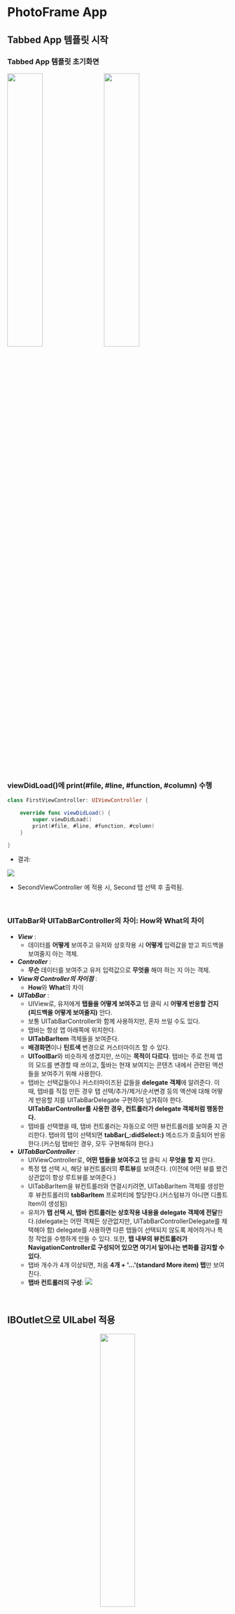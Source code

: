# PhotoFrame App

## Tabbed App 템플릿 시작

### Tabbed App 템플릿 초기화면
<img src="img/1_tabbedapp_firstview.png" width="40%"></img>&nbsp;&nbsp;&nbsp;&nbsp;&nbsp;<img src="img/1_tabbedapp_secondview.png" width="40%"></img>

<br/>

### viewDidLoad()에 print(#file, #line, #function, #column) 수행

```swift
class FirstViewController: UIViewController {

    override func viewDidLoad() {
        super.viewDidLoad()
        print(#file, #line, #function, #column)
    }

}
```

- 결과: 
 
![](img/1_command.png)

- SecondViewController 에 적용 시, Second 탭 선택 후 출력됨.

<br/>

### UITabBar와 UITabBarController의 차이: How와 What의 차이
- ***View*** : 
	- 데이터를 **어떻게** 보여주고 유저와 상호작용 시 **어떻게** 입력값을 받고 피드백을 보여줄지 아는 객체. 
- ***Controller*** : 
	- **무슨** 데이터를 보여주고 유저 입력값으로 **무엇을** 해야 하는 지 아는 객체.
- ***View와 Controller의 차이점*** : 
	- **How**와 **What**의 차이
- ***UITabBar*** : 
	- UIView로, 유저에게 **탭들을 어떻게 보여주고** 탭 클릭 시 **어떻게 반응할 건지 (피드백을 어떻게 보여줄지)** 안다.
	- 보통 UITabBarController와 함께 사용하지만, 혼자 쓰일 수도 있다.
	- 탭바는 항상 앱 아래쪽에 위치한다.
	- **UITabBarItem** 객체들을 보여준다.
	- **배경화면**이나 **틴트색** 변경으로 커스터마이즈 할 수 있다.
	- **UIToolBar**와 비슷하게 생겼지만, 쓰이는 **목적이 다르다**. 탭바는 주로 전체 앱의 모드를 변경할 때 쓰이고, 툴바는 현재 보여지는 콘텐츠 내에서 관련된 액션들을 보여주기 위해 사용한다.
	- 탭바는 선택값들이나 커스터마이즈된 값들을 **delegate 객체**에 알려준다. 이 때, 탭바를 직접 만든 경우 탭 선택/추가/제거/순서변경 등의 액션에 대해  어떻게 반응할 지를 UITabBarDelegate 구현하여 넘겨줘야 한다. **UITabBarController를 사용한 경우, 컨트롤러가 delegate 객체처럼 행동한다.**
	- 탭바를 선택했을 때, 탭바 컨트롤러는 자동으로 어떤 뷰컨트롤러를 보여줄 지 관리한다. 탭바의 탭이 선택되면 **tabBar(_:didSelect:)** 메소드가 호출되어 반응한다.(커스텀 탭바인 경우, 모두 구현해줘야 한다.)
- ***UITabBarController*** : 
	- UIViewController로, **어떤 탭들을 보여주고** 탭 클릭 시 **무엇을 할 지** 안다.
	- 특정 탭 선택 시, 해당 뷰컨트롤러의 **루트뷰**를 보여준다. (이전에 어떤 뷰를 봤건 상관없이 항상 루트뷰를 보여준다.)
	- UITabBarItem을 뷰컨트롤러와 연결시키려면, UITabBarItem 객체를 생성한 후 뷰컨트롤러의 **tabBarItem** 프로퍼티에 할당한다.(커스텀뷰가 아니면 디폴트 Item이 생성됨)
	- 유저가 **탭 선택 시, 탭바 컨트롤러는 상호작용 내용을 delegate 객체에 전달**한다.(delegate는 어떤 객체든 상관없지만, UITabBarControllerDelegate를 채택해야 함) delegate를 사용하면 다른 탭들이 선택되지 않도록 제어하거나 특정 작업을 수행하게 만들 수 있다. 또한, **탭 내부의 뷰컨트롤러가 NavigationController로 구성되어 있으면 여기서 일어나는 변화를 감지할 수 있다.**
	- 탭바 개수가 4개 이상되면, 처음 **4개 + '...'(standard More item) 탭**만 보여진다.
	- **탭바 컨트롤러의 구성**:
![](img/1_tabbar_controller.png)

<br/>

## IBOutlet으로 UILabel 적용

<center><img src="img/2_IBoutlet.png" width="40%"></img></center>

<br/>

### UILabel
#### Core Attributes
- Text: 
	- 텍스트 내용(이하 콘텐츠)은 **NSString** 또는 **NSAttributedText** 객체를 **text, attributedText 속성**에 할당할 수 있다.
	- attributedText는 NSAttributedString을 사용해서 개별 글자나 글자 그룹을 커스터마이즈 할 수 있다. 
	- **[How to make an attributed string in Swift](https://stackoverflow.com/questions/24666515/how-do-i-make-an-attributed-string-using-swift)**

<center><img src="img/2_attributedtext.png" width="50%"></img></center>

- Color
- Font
- Alignment
- Lines: 
	- **numberOfLines**: 라벨에 들어갈 최대 라인 수를 제한할 수 있다. 0으로 설정 시, 라벨 범위 내에서 최대한 들어갈 수 있는 만큼 들어가게 된다. 
- Behavior: isEnabled, isHighlighted

#### Text Spacing Attributes
- Baseline: 
	- **baselineAdjustment**: 서체 크기가 조절될 때 텍스트가 어느 위치에 들어갈지 보정해주는 속성
- Line Breaks: 
	- **lineBreakMode**: 문단에서 다음 행으로 넘어갈 시 텍스트가 잘리는 경우 어떻게 자를지, 마지막 줄에서 안 보이는 부분을 어떻게 처리할지를 결정
	- **라벨의 디폴트 크기**는 **콘텐츠가 한 줄에 다 보이는 크기**이다. 만약 오토레이아웃으로 위치 및 **가로크기만 설정해 놓으면 라벨은 자동으로 모든 콘텐츠를 보이게끔 세로 사이즈를 조정**한다.
	- 하지만 가로, 세로 모든 사이즈를 설정하게 되면 콘텐츠가 잘리는 상황에 대해 대처할 필요가 있다. 이를 해결하기 위해 Auto Shrink 속성을 활용한다.
- Auto Shrink: 라벨 내 글자 사이즈 줄이기
	- **adjustsFontSizeToFitWidth**: 라벨의 너비에 맞춰 텍스트가 모두 보일 수 있도록 해준다. true로 설정한다. 하지만 글자크기가 너무 줄어들 수 있는데, 이 때 사용하는 것이 minimumScaleFactor 속성이다. 
	- **minimumScaleFactor**: 글자 크기를 줄이는 최소 비율을 설정한다. 0 ~ 1 사이 값을 준다. 
	- **allowsDefaultTighteningForTruncation**: true로 설정 시, 글자를 자르기 전에 글자 사이의 간격을 줄이도록 한다.
	- **[UILabel 다루기 참고](http://padgom.tistory.com/category/개발/iOS)**

<center><img src="img/2_autoshrink.png" width="80%"></img></center>

#### Advanced Attributes
- Highlighted: highlightedTextColor
- Shadow: shadowColor
- Shadow Offset: shadowOffset

<br/>

## IBAction으로 버튼 동작 적용

<img src="img/3_firsttab_view1.png" width="40%"></img>
<img src="img/3_firsttab_view2.png" width="40%"></img>

<br/>

### IBOutlet과 IBAction의 연결 구조
- 뷰와 컨트롤러는 IBOutlet 또는 IBAction으로 연결된다.
- **사용자는 뷰 객체와 상호작용**하며, 뷰에 변화가 생기면 **해당 뷰와 연결되어있는 IBAction에 메시지**를 보낸다. 이 때, 해당 뷰의 포인터를 파라미터로 전달한다.
- 컨트롤러는 특정 로직을 수행하여 뷰에 변경사항이 생기면 **어떤 것을 변경하라는 지시**를 내린다. 이 때, **해당 뷰의 포인터인 IBOutlet을 사용**한다.

![](img/3_mechanism.png)

### IBAction 이벤트 종류
- ***Touch Up Inside***: 
	- A **touch-up** event in the control where **the finger is inside the bounds** of the control.
- ***Touch Up Outside***: 
	- A **touch-up** event in the control where **the finger is outside the bounds** of the control.
- ***Touch Cancel***: 
	- A **system event** canceling the current touches for the control.
- ***Touch Down***: 
	- A **touch-down** event in the control.
- ***Touch Down Repeat***: 
	- A repeated touch-down event in the control; for this event **the value of the UITouch tapCount method is greater than one**.
- ***Touch Drag Enter***: 
	- An event where a **finger is dragged into the bounds** of the control.
- ***Touch Drag Inside***: 
	- An event where a **finger is dragged inside the bounds** of the control.
- ***Touch Drag Outside***: 
	- An event where a **finger is dragged just outside the bounds** of the control.
- ***Touch Drag Exit***: 
	- An event where a **finger is dragged from within a control to outside its bounds**.
- ***Value Changed***: 
	- A touch dragging or otherwise manipulating a control, **causing it to emit a series of different values**.
- ***PrimaryActionTriggered***: 
	- A semantic action triggered by buttons.
- ***Editing Did Begin***: 
	- **A touch initiating an editing session** in a UITextField object **by entering its bounds**.
- ***Editing Changed***: 
	- **A touch making an editing change** in a 
UITextField object.
- ***Editing Did End***: 
	- **A touch ending an editing session** in a UITextField object **by leaving its bounds**.
- ***(Editing) Did End On Exit***: 
	- **A touch ending an editing session** in a 
UITextField object.

**[참고: UIControlEvents](https://developer.apple.com/documentation/uikit/uicontrolevents)**

![](img/3_IBAction_events.png)

<br/>

## Scene과 Segue로 화면 전환
<img src="img/4_segue1.png" width="30%"></img>
<img src="img/4_segue2.png" width="30%"></img>
<img src="img/4_segue3.png" width="30%"></img>

### 에러 발생
- 에러코드:

```swift
*** Terminating app due to uncaught exception 'NSUnknownKeyException', reason: '[<UIViewController 0x7fae44423860> setValue:forUndefinedKey:]: this class is not key value coding-compliant for the key subtitleLB.'
```
- 해결방법: 특정 뷰와 컨트롤러를 연결한 후, 연결 삭제/재연결/수정 등을 했을 때 기존 연결이 IB에 남아있으므로 지워줘야 함.

<br/>

## 뷰 컨트롤러 프로그래밍
### VC1 ➤ VC2
<img src="img/5_viewtransition1.png" width="40%"></img>
<img src="img/5_viewtransition2.png" width="40%"></img>
![](img/5_viewtransition1_log.png)
### VC2 ➤ VC3
<img src="img/5_viewtransition2.png" width="40%"></img>
<img src="img/5_viewtransition3.png" width="40%"></img>
![](img/5_viewtransition2_log.png)
### VC3 ➤ VC2
<img src="img/5_viewtransition3.png" width="40%"></img>
<img src="img/5_viewtransition2.png" width="40%"></img>
![](img/5_viewtransition3_log.png)
### VC2 ➤ VC1
<img src="img/5_viewtransition2.png" width="40%"></img>
<img src="img/5_viewtransition1.png" width="40%"></img>
![](img/5_viewtransition4_log.png)

### 뷰 컨트롤러 생명주기
- Not Running(Disappeared) --> Inactive(Appearing) --> Active(Appeared) --> Suspended(Disappearing) --> Not Running(Disappeared)
- 뷰 컨트롤러의 생명주기는 **씬의 전환과 복귀에 밀접하게 관련**이 있다. 뷰컨트롤러 객체의 생성과 소멸이 발생하기 때문.
- 앱의 화면 상태에 따라 메모리를 효율적으로 관리(튜닝)해야 한다.
- 뷰 컨트롤러 상태 변화에 따른 API 호출:
	![](img/5_viewcontroller_lifecycle.png)
	- **Appearing**: 뷰컨트롤러 **등장 - 등장완료 직전**까지의 상태. 이 때 퇴장중인 다른 뷰컨트롤러의 상태는 Disappearing이 된다.
	- **Appeared**: 뷰컨트롤러가 스크린 전체에 **완전히 등장**한 상태.
	- **Disappearing**: 뷰컨트롤러가 스크린에서 **가려지(퇴장하)기 시작 - 완전히 가려지(퇴장하)기 직전**까지의 상태. 이 때 등장중인 다른 뷰컨트롤러의 상태는 Appearing이 된다.
	- **Disappeared**: 뷰컨트롤러가 스크린에서 **완전히 가려졌거나 퇴장**한 상태.
- **Appearing이나 Disappearing 상태**가 있는 것은 **애니메이션을 적용할 경우** 수 초에 걸쳐 천천히 진행되기 때문에 **진행 중에 있는 상태를 나타내는 상태값이 필요**하기 때문이다.
	- 예를 들어, 스크린으로부터 화면이 퇴장하는 도중에 사용자의 액션에 의해 재등장하는 경우가 있다. (스와이핑하여 화면을 넘기려다가 만 경우 등)
- 생명주기를 이용하면 다음과 같은 문제를 쉽게 해결할 수 있다.
	- 특정 화면 진입 시 로그인이나 권한 여부 체크
	- 화면이 표시될 때마다 최신 데이터로 업데이트
	- 메모리 부족을 체크하여 가용 메모리를 확보하는 코드 작성
	- 화면이 완전히 표시되었는지 체크하여 알림창 공지
	- 저장 버튼을 누르지 않아도 현재 화면 상태 유지

#### [참고] 앱 런칭 후 수행 과정
- Launch.storyboard 스크린 표시 -> AppDelegate 클래스의 application() 메소드 호출 -> Main.storyboard 스크린 표시

#### [참고] 뷰 컨트롤러의 didReceiveMemoryWarning() 역할
- 메모리가 부족할 때 시스템에서 자동으로 호출하는 메소드.
- 메모리 부족 경고가 발생할 경우 메모리 확보를 위해 필요 없는 객체의 메모리를 해제하여 재사용 가능하도록 만들어주는 처리를 해줘야 한다.

<br/>

## Container ViewController
- 컨테이너 뷰 컨트롤러는 한 개의 **view**와 여러 개의 **child view controller** 를 다룬다.
- 뷰를 재사용할 수 있고, child view 들은 child view controller 들이 관리하므로, 뷰컨트롤러에 의지할 수 있다는 것이 장점이다.
- UIKit에 미리 만들어져 있는 컨테이너 뷰컨트롤러의 종류로는 UINavigationController, UISplitViewController(아이패드 한정), UITabBarController 가 있다.
![](img/6_navigation.png)
![](img/6_splitview.png)
<img src="img/6_tabbar.png" width="50%"></img>

### Navigation View Controller 사용해 보기
<img src="img/6_navigation1.png" width="50%"></img>
<img src="img/6_navigation2.png" width="50%"></img>
<img src="img/6_navigation3.png" width="50%"></img>

#### 첫번째 뷰컨트롤러의 내비게이션 바 없애기

```swift
    override func viewWillAppear(_ animated: Bool) {
        self.navigationController?.setNavigationBarHidden(true, animated: animated)
    }

    override func viewWillDisappear(_ animated: Bool) {
        self.navigationController?.setNavigationBarHidden(false, animated: animated)
    }
```

#### IB 사용 시 vs. 코드로 작성 시
- IB 사용 시: 세그로 연결하면 자동으로 코드 작성 없이 화면 전환 가능하며, Back 버튼이 자동으로 생성됨
- 코드 작성 시: push, pop을 이용하여 내비게이션 스택에 쌓아야 함. Back 버튼은 push된 뷰컨트롤러엔 자동으로 생김

### Custom Container ViewController 구현하기
스토리보드에 container view 객체를 추가하고, child container와 연결한다. 이 뷰를 이용하여 child view controllers의 root view 들을 크기 조정, 위치 지정할 수 있다. ([IB를 쓰지 않으면 별도의 코드를 작성해야 한다](https://developer.apple.com/library/content/featuredarticles/ViewControllerPGforiPhoneOS/ImplementingaContainerViewController.html#//apple_ref/doc/uid/TP40007457-CH11-SW13))

<br/>

## 화면전환의 종류
### 1. 뷰를 이용한 화면 전환 (지양)
- 하나의 뷰 컨트롤러 안에서 두 개의 루트뷰를 두고 바꿔치기/덮어쓰기 하는 방법.
	- iOS는 하나의 뷰 컨트롤러 아래에 하나의 루트뷰(view)를 관리하는 MVC 패턴을 기본으로 하기 때문에 좋은 방식은 아님.
- 다른 뷰 컨트롤러의 루트뷰를 가져와 표시하는 방법도 있음.
	- 다른 뷰 컨트롤러로 옮겨가면 뷰를 제어할 책임을 지는 컨트롤러가 모호해짐.
- 결론: **뷰를 이용한 화면 전환은 지양한다.** 단, 이 방법이 필요한 경우, **커스텀 세그**를 사용한다.

### 2. 뷰 컨트롤러 직접 호출에 의한 화면 전환
- 현재 뷰 컨트롤러에서 **이동할 대상 뷰 컨트롤러를 직접 호출하여 표시**하는 방식으로, **프레젠테이션 방식**이라고 함.
- **화면을 표시하는 모든 뷰 컨트롤러는 UIViewController를 상속**받는데, 이 클래스에 정의된 present() 메소드를 사용하면 됨.
- **present(_:animated:completion:)**
	- completion을 쓰는 이유는 바로 다음 라인에 작성된 코드가 화면전환 과정이 끝나기를 기다리지 않고 바로 실행될 수 있기 때문. 따라서 화면전환이 끝난 후 작업할 것들은 completion에 작성한다.
	- 이렇게 하나의 처리가 끝나기를 기다리지 않고 다음 작업을 바로 이어서 수행하는 방식을 **비동기 방식**이라고 부름.

	```
	@IBAction func nextButtonClicked(_ sender: UIButton) {
		guard let nextVC = self.storyboard?.instantiateViewController(withIdentifier: "BlueViewController") else { return }
		nextVC.modalTransitionStyle = UIModalTransitionStyle.coverVertical
		self.present(nextVC, animated: true)
	}
	```

- 프레젠테이션 방식으로 화면 전환 시, **iOS 시스템은 두 뷰 컨트롤러 사이에 참조할 수 있는 포인터를 생성하여 서로 참조할 수 있게 한다.**
	- 현재 뷰 컨트롤러는 **presentedViewController 속성**에 대상 뷰 컨트롤러의 포인터를, 대상 뷰 컨트롤러는 **presentingViewController 속성**에 현재 뷰 컨트롤러의 포인터를 저장한다.
	- 이렇게 서로 참조하는 이유는, 이전화면으로 복귀하는 등의 상황에 필요하기 때문이다. 
	- 복귀 메소드는 **dismiss(animated:completion:)**을 사용한다. 여기서의 completion은 화면 복귀가 완전히 처리되고 실행할 구문을 넣는다. 
	- 화면 복귀 시 자신을 띄우고 있는 **이전 뷰 컨트롤러가 새 화면을 걷어낸다.** 즉 새 뷰 컨트롤러가 이전 뷰 컨트롤러에게 복귀를 요청해야 하는데, 이 때 요청대상인 presentingViewController 속성이 필요하다. 즉 dismiss() 함수는 이전 뷰 컨트롤러가 수행해야 하므로, **self.presentingViewController.dismiss()** 라고 사용해야 한다. (self.dismiss()도 동작은 하지만, 세 번째 인자인 complete 동작에 문제가 생길 수 있다. self가 사라지고 나서 어떤 동작을 수행한다는 게 이상하기 때문)

	```
	@IBAction BlueViewController: UIViewController {
		self.presentingViewController?.dismiss(animated: true)
	}
	```
	
- **Unwind**: iOS 앱에서 이전 화면으로 돌아가는 것을 지칭하는 말. **화면 전환 방식이 달라지만 그에 따른 Unwind 메소드도 달라진다.** 예를 들어, 프레젠테이션 방식으로 이동하면 프레젠테이션 체인에 저장된 뷰 컨트롤러를 제거하는 방식으로 Unwind가 이뤄진다.

### 3. 내비게이션 컨트롤러를 이용한 화면 전환
- ***UINavigationController***: **계층적인 성격을 띄는 콘텐츠 구조를 관리**하기 위한 뷰컨트롤러.
	- **뷰 컨트롤러의 전환을 직접 컨트롤**
	- **내비게이션 인터페이스**: 내비게이션 정보 표시.
	- 화면 전환이 발생하는 **뷰 컨트롤러들의 포인터를 스택으로 관리** → 원하는 화면에 접근 쉬움.
	- 자신만의 화면을 가지지 않는 대신, 자신이 제어하는 모든 뷰 컨트롤러에 **내비게이션 바를 생성**.
- **루트 뷰 컨트롤러**: 콘텐츠 계층 구조의 시작점 역할을 하는 하는 뷰 컨트롤러. **Navigation controller에 직접 연결된 컨트롤러**로, 화면 UI 상단에 내비게이션 바가 표시된다. **루트 뷰 컨트롤러에서 화면 전환이 발생해도 상단의 내비게이션 바는 그대로 유지된다.**
- 최상위 뷰 컨트롤러는 화면에 표시되므로, **스택의 최상위 뷰 컨트롤러를 더하거나 빼는 것은 화면을 전환하는 것**과 같다.
	- **pushViewController(_:animated:)** - 새 화면 표시.
	- **popViewController(_:animated:)** - 이전 화면 되돌아감.
	- 뷰 컨트롤러 자신이 호출하는 **self.present()**와 달리, 위 메소드들은 내비게이션 컨트롤러가 호출해야 하기 때문에 **self.navigationController.pushViewController()**로 써야 한다. 따라서 뷰 컨트롤러(self)에 내비게이션 컨트롤러가 연결돼있지 않으면 nil을 반환한다.
	- 각 뷰 컨트롤러에 내비게이션 컨트롤러가 추가되어 있어도, **뷰 컨트롤러를 이용하여 화면전환을 하지 않으면 내비게이션 바가 추가되지 않는다.**

![](img/4_navigationcontroller.png)

### 4. 세그웨이를 이용한 화면 전환
#### 스토리보드의 강점
- **화면의 연결과 처리에 대한 편의성**. 코드를 줄일 수 있을 뿐 아니라, 뷰 컨트롤러의 흐름을 관리하기 쉬우며, 뷰 컨트롤러 사이에 새로운 뷰 컨트롤러를 삽입하기도 쉽다. 특히 화면의 전환과 연결 관계를 관리하는 **세그웨이 객체**를 사용하면 생산성을 높일 수 있다.

#### 세그웨이 특징
- 스토리보드에서 뷰컨트롤러 사이의 연결관계 및 화면전환을 관리하는 역할을 하는 객체. 
- 뷰컨트롤러 사이를 직접 연결하기 때문에 소스코드가 필요하지 않음.
- 출발지와 목적지가 있으나, 일방통행만 가능.
- 스토리보드상의 연결정보를 이용하여 대상 뷰 컨트롤러의 인스턴스를 자동으로 만들어주기 때문에 뷰컨트롤러 객체를 생성할 필요가 없다.
- 목적지는 당연히 뷰 컨트롤러지만, 출발점은 두 종류로 나눌 수 있다.

#### 세그의 종류
- **액션 세그** 또는 트리거 세그: 트리거와 세그웨이가 직접 연결된 것으로, 출발점이 컨트롤(버튼이나 테이블 셀 등 이벤트 트리거)인 경우.
	- 버튼 터치 등의 **이벤트가 세그웨이 실행으로 바로 연결**됨.
	- 코드가 일절 필요하지 않음.
	- Action Segue의 연결옵션은 **Show / Show Detail / Present Modally / Present As Popover / Custom**이 있다.
	- **Present Modally** 항목은 **present() 메소드를 이용한 화면전환과 같은 기능**을 한다.
	- **Show** 항목은 내비게이션 컨트롤러에 적용하는 옵션으로, **내비게이션 컨트롤러가 없을 땐 Present Modally 방식으로 실행**된다.
- **매뉴얼 세그**: 수동실행 세그웨이로, 출발점이 뷰 컨트롤러 자체인 경우.
	- 실행 시 **performSegue(withIdentifier:<세그웨이 식별자>, sender:<세그웨이 실행 객체>)** 사용
	- 뷰컨트롤러에서 뷰컨트롤러의 전환에 사용되기 때문에, 스토리보드 상의 뷰컨트롤러 상단의 도크 바에서 첫번째 아이콘을 드래그하여 다음 뷰컨트롤러에 연결한다.
	- 또한, 세그에 performSegue()의 파라미터로 쓸 Identifier를 부여한다.

#### 화면 전환 효과
- [Storyboard Segue]-[Transition] 항목에서 선택. Cover Vertical / Flip Horizontal / Cross Dissolve / Partial Curl 이 있다.

#### 세그 복귀(unwind) 방법
- 복귀 시에는 역방향으로 세그를 연결하면 되지 않을까 생각할 수도 있지만, 세그는 목적지가 되는 뷰컨트롤러의 객체를 자동으로 생성하기 때문에, 두번째 뷰컨트롤러에서 첫번째로 뷰컨트롤러로 연결 시 첫번째 뷰컨트롤러의 객체를 만들게 되는데, 이미 첫번째 뷰컨트롤러가 있기 때문에 오류가 난다.
- 세그 복귀 방법?
	1. 프레젠테이션 방식의 dismiss(), 내비게이션 컨트롤러 방식의 popViewController() 메소드 사용
	2. Unwind Segue 사용
- **Unwind Segue 사용방법**:
	- 이전 뷰컨트롤러에서 **UIStoryboardSegue 타입 인자**를 받는 **액션 메소드**를 정의한다. 현재 뷰컨트롤러에서 화면 복귀 버튼을 만들어 **도크 바의** 세번째 아이콘인 **Exit**으로 드래그하면 이전 뷰컨트롤러에서 정의한 액션 메소드를 선택하여 트리거를 생성한다. 이렇게 하면 Exit에 연결된 버튼은 이전 뷰컨트롤러의 액션 메소드를 인식하여 **Unwind Segue로 자동생성** 해준다.
	- 코코아 터치 시스템은 앱 내부에 정의된 모든 메소드를 스캔하여 UIStoryboard 타입 인자를 받는 액션 메소드를 모두 수집하여 Exit 아이콘 목록으로 출력한다. 이 중 하나를 선택하여 연결하면 해당 메소드가 정의된 뷰 컨트롤러도 돌아가는 Unwind 메소드가 만들어진다.

	```swift
	@IBAction func unwindToVC(_ segue: UIStoryboardSegue) { 
	
	}
	```

#### 한꺼번에 여러 페이지 복귀하기
- 여러 페이지에 걸쳐 단계적으로 이동하고 있을 때 한 방에 원하는 화면으로 돌아가기 위해서는, 돌아가기 원하는 뷰컨트롤러에 unwind 메소드를 정의하고, 현재 뷰컨트롤러의 특정 버튼(홈버튼이라든지)을 Exit에 드래그하여 아까 정의한 unwind 메소드를 선택하면 된다.
	- ***dealloc***: 스택 중간에 차례대로 쌓여있던 뷰 컨트롤러 인스턴스들은 메모리에서 모두 해제된다.
	- **Unwind 메소드 이름**은 앱 프로젝트 영역에서 구분될 수 있어야 하며, **각 뷰컨트롤러를 대표할 수 있는 이름**으로 만드는 것이 좋다.

#### 커스텀 세그
- UIKit 프레임워크는 **UIStoryboardSegue 클래스를 서브클래싱**하여 새로운 기능을 갖춘 세그웨이 객체를 정의할 수 있도록 지원한다.
- 커스텀 클래스 작성: UIStorybaordSegue 클래스에서 **세그웨이의 실행을 처리하는 메소드: perform()** → **오버라이드**한다.
	- 출발지: **self.source**
	- 목적지: **self.destination**
	- 뷰전환방식 정의: **UIView.transition(from:to:duration:options)**
- 스토리보드에서 액션 세그웨이 연결: Custom 선택.
	
	```swift
	// 세그웨이 클래스인 것에 주목하자.
	class CustomSegue: UIStoryboardSegue {
		override func perform() {
			UIView.transition(from: self.source.view,
			to: self.destination.view,
			duration: 2,
			options: .transitionCurlDown)
		}
	}
	```
	
#### 전처리 메소드
- 화면전환 과정에서 특별한 처리를 해줘야 할 때 사용. 코코아 터치 프레임워크는 **세그웨이가 실행되기 전에 특정한 메소드를 호출**하도록 정해져 있는데, 이것을 전처리 메소드라고 한다.
- 전처리 메소드는 이미 UIViewController 클래스에 정의돼 있으나 **다음 화면으로 값을 전달**하거나, **경고창을 띄워줘야 하는 등**의 처리가 필요한 경우 오버라이드한다.
- **prepare(for segue: UIStoryboardSegue, sender: Any?) { ... }**
	- 이 메소드는 우리가 호출하는 것이 아니라, **구현해놓으면 시스템이 호출한다.** 시스템은 세그웨이를 실행된다는 것을 감지하면 실행 전에 처리해야 할 일은 없는지 전처리 메소드를 호출한다. **호출 시 필요한 인자값은 시스템이 알아서 입력해주므로 우리는 이 인자값을 받아 사용만 하면 된다.**
	- **첫 번째 매개변수**: 호출한 세그웨이 자체. **하나의 전처리 메소드는 해당 뷰컨트롤러에 연결된 여러 세그웨이가 공유하고 있다.** 따라서 (뷰컨트롤러에 연결된) 모든 세그웨이는 실행 전에 공유하고 있는 전처리 메소드를 호출한다. 이 때문에 **전처리 메소드는 어느 세그웨이가 자신을 호출하는 지를 알고 구분해줘야 한다.** 그에 대한 정보가 prepare() 메소드의 첫번째 매개변수를 통해 전달된다. 우리는 이 매개변수를 사용하여 어느 세그웨이가 실행되는 건지 알 수 있기 때문에 이를 이용하여 조건별 작업을 처리하면 된다.
	- **두 번째 매개변수**: 세그웨이를 실행하는 트리거에 대한 정보. 화면의 여러 트리거들은 동일한 세그웨이를 실행할 수 있는데, 따라서 **어느 객체가 트리거 역할을 했는지 알 필요가 있다.** 그에 대한 정보가 두번째 매개변수를 통해 전달된다. 액션 세그이면 버튼, 제스처 등의 객체가 전달되고, 매뉴얼 세그이면 뷰 컨트롤러 자신이 전달된다.

	```swift
	class ViewController: UIViewController {
		// 하나의 뷰컨트롤러는 하나의 전처리 메소드를 가지므로, 
		// 뷰컨트롤러에 연결된 모든 세그는 하나의 전처리 메소드를 공유한다.
		override func prepare(for segue: UIStoryboardSegue, sender: Any?) {
			NSLog("호출된 세그의 ID: \(segue.identifier)")
		}
	}
	```
- [참고] **NSLog**: 콘솔에 로그 출력 시 사용.
- 주로 전처리 메소드는 다음 화면에 값을 전달하기 위해 사용되는데, 전달된 값은 다음화면에서 상세한 콘텐츠를 보여주는 데 사용되거나, 추가 콘텐츠를 제공하기 위한 핵심 요소로 활용된다.

<br/>

## 다른 뷰 컨트롤러와 데이터 주고받기
### 화면 전환 시 값 전달하기
1. **동기 방식**: 뷰컨트롤러에서 다음 뷰컨트롤러로 값을 직접 전달하는 방법.
- 영속적으로 값을 저장할 필요가 없는 경우에 주로 사용됨.
- 단점: 값을 전달받는 쪽의 뷰컨트롤러가 전달받을 값의 명세를 모두 파악하고 이를 대입할 변수를 미리 생성해둬야 한다. 보내는 쪽의 뷰컨트롤러는 받는 뷰 컨트롤러에 대한 정보를 미리 확인할 수 있어야 한다.
2. **비동기 방식**: 공통 저장소를 만들어 현재 뷰컨트롤러에서 값을 저장하고 화면 전환 후 다음 뷰컨트롤러에서 값을 꺼내서 사용하는 방법.
- 지속적으로 값을 저장할 필요가 있는 경우에 주로 사용됨. ex. 로그인 정보가 필요한 경우
- 단점: 
	- 저장소에 데이터가 저장되는 시점과 화면 전환 시점이 일치하지 않으면 값 전달이 제대로 안 될 수도 있다. 특히, 저장소가 네트워크를 통한 외부에 있다면, 화면전환이 네트워크보다 빠르기 때문에 이럴 가능성이 크다. 따라서 이에 대한 처리를 해줘야 하기 때문에 동기방식에 비해 상대적으로 소스코드가 복잡해질 수 있다.
	- 보내는 쪽, 받는 쪽 모두 저장소의 위치를 사전에 공유하고 있어야 한다.

### 뷰 컨트롤러에 직접 값 전달하기 - 동기 방식
#### 프레젠테이션 방식 전환 시
1. VC1: 전달할 값을 준비한다.
2. VC2: 값을 대입받을 프로퍼티를 정의한다.
	- 전달받을 프로퍼티의 개수, 타입이 정확히 일치해야 한다.
	- Outlet 변수는 활용할 수 없는데, 외부에서 직접 참조할 수 없도록 제한되어 있기 때문이다.
3. VC1: VC2의 인스턴스를 생성하거나 참조를 읽어온다.
	- 프레젠테이션 또는 내비게이션 방식: **instantiateViewContoller()** 사용
		- instantiateViewController()로 생성된 인스턴스는 기본적으로 UIViewController 타입인데, 커스텀 클래스에서 정의한 특정 메소드나 프로퍼티 등을 사용하려면 해당 뷰컨트롤러 타입으로 다운캐스팅 해야 한다. 단순한 화면전환 시에는 그냥 사용해도 된다.
	
		```swift
		guard let rvc = self.storyboard?.instantiateViewController(withIdentifier: "RVC") as? ResultViewController else { return }
		```	
		
	- 세그웨이 사용: **.destination** 속성 사용
4. VC1: VC2가 정의한 인스턴스 프로퍼티에 값을 대입한다. 위에서 생성 또는 참조한 뷰컨트롤러 인스턴스의 속성변수에 직접 값을 대입하면 된다. 그리고나서 화면을 전환한다.
	```swift
	guard let rvc = self.storyboard?.instantiateViewController(withIdentifier: "RVC") as? ResultViewController else { return }
	// 다음 뷰컨트롤러 인스턴스의 속성변수에 전달할 값 대입
	rvc.paramEmail = self.email.text!
	rvc.paramUpdate = self.isUpdate.isOn
	rvc.paramInterval = self.interval.value
	// 화면 전환
	self.present(rvc, animated: true)
	```
5. VC2: 전달받은 값 표시
	- 전달된 값 표시 시점: 화면이 메모리에 로드되고 난 직후인 **viewDidLoad()**에 작성.

#### 내비게이션 컨트롤러 사용 시
- present()와 dismiss()를 pushViewController()와 pullViewController()로만 변경하면 된다.

#### 세그웨이 이용 시
1. 세그웨이 연결: 액션세그웨이든, 매뉴얼세그웨이든 값 전달 과정은 같다.
2. VC1: 값을 전달하는 코드 작성. 세그웨이 실행을 위한 준비 메소드(**prepare()**) 부분에 값을 전달한다.
3. VC1: 뷰 컨트롤러 인스턴스 참조. prepare()의 첫번째 인자 활용.

	```swift
	guard let rvc = segue.destination as? ResultViewController else { return }
	```
4. VC1: 값을 전달할 뷰컨트롤러 인스턴스의 속성에 직접 값 대입.

<br/>

### 이전 화면으로 값 전달하기 (VC2 -> VC1)

1. **이전 화면 인스턴스 참조**: 이전에 **VC1 -> VC2로 어떻게 전환했느냐에 따라** self.presentingViewController 또는 self.navigationController?.viewControllers를 사용한다.
2. **복귀 메소드 사용**: 위와 마찬가지로, 이전에 어떻게 전환했느냐에 따라 dismiss() 또는 popViewController()를 사용한다.
3. **값 표시하는 시점 결정**: 이전 화면의 인스턴스가 이미 있기 때문에 인스턴스 초기화 메소드인 viewDidLoad()가 호출되지 않음. 대신, 화면이 새로 그려질 때마다 호출되는 **viewWillAppear()** 메소드에 작성한다.

#### 이전 화면으로 돌아갈 때는, 값의 성격을 고려해야 한다.
- 동기 방식: 소실돼도 상관없는 값을 주고받을 때 사용. 주로 휘발성 값을 전달하는 VC1 -> VC2 과정에서 사용.
- **비동기 방식**: 반영구적으로 저장하는 값을 주고받을 때 사용. 주로 VC2 -> VC1 과정에서 사용. 공용저장소에 넣어두면 되므로, 뷰컨트롤러 인스턴스가 초기화되어도 저장돼 있는 데이터는 그대로 가져다 사용할 수 있다.

#### 공용 저장소를 사용하여 값 주고받기 - 비동기 방식
- 공용 저장소로 활용되는 객체
	- **AppDelegate 객체**: 앱 전체를 통틀어 단 하나만 존재하기 때문에 여러 뷰 컨트롤러에서 모두 접근할 수 있고, **앱이 종료되지 않는 한** 값을 계속 유지할 수 있다.
		- **AppDelegate에 저장할 변수 선언**: 뷰컨트롤러에 직접 값 전달 시 추가했던 변수들과 동일.
		- **AppDelegate 클래스의 인스턴스 참조**: AppDelegate는 앱 전체를 통틀어 하나의 인스턴스만 존재함(**싱글톤**). **UIApplication.shared.delegate** 사용.
		- **참조한 AppDelegate 인스턴스의 변수에 저장할 값 대입**
		- 이전 화면 복귀
	- **UserDefaults 객체**: 반영구 저장 가능(앱 삭제 전까지 유지). 비교적 간단한 데이터 저장 시 사용. ex. 로그인 여부, 간단한 설정 정보 등
		- **UserDefaults.standard 프로퍼티**를 통해 UserDefaults 객체 참조
		- **set() 메소드를 통해 값 저장**
		- 이전 화면 복귀
		- 저장된 값 사용 시에도 UserDefaults.standard 프로퍼티로 UserDefaults 객체를 가져와서 내부 속성값을 빼내면 된다.
		- **저장된 값의 타입을 정확히 알기 어렵거나 메소드를 공용으로 사용하는 경우**: AnyObject 타입을 반환하는 **.value()** 또는 **.object()** 메소드를 사용한다.
	- **Core Data 객체**: 반영구 저장 가능. 소규모 데이터베이스처럼 다소 복잡한 데이터를 저장하는 데 사용. (추후 설명)
	- **파일 저장**: 이미지, 미디어 파일 등 큰 사이즈의 데이터 저장. (추후 설명)
	- **네트워크 전송**: 서버에 데이터를 전송하여 저장. (추후 설명)

<br/>

## 앱 인터페이스와 구성요소
### 화면을 구성하는 세 가지 주요객체
1. **UIScreen**: 기기에 연결되는 물리적인 화면을 정의하는 객체
2. **UIWindow**: 화면 그리기 지원 도구를 제공하는 객체. 
	- 디바이스 스크린을 빈틈없이 채우기 위한 객체
	- 항상 유저 인터페이스 표현 계층의 최상위에 위치한다. 
	- 뷰의 일종이지만 **직접 콘텐츠를 가지지 않는다**. **UIView들이 콘텐츠를 표현하면 디바이스 스크린에 이를 표현**한다.
	- **화면이 전환되더라도 윈도우 객체는 전환되지 않는다**. 내부에 배치된 뷰의 콘텐츠만 변경된다.
3. **UIView**: 그리기를 수행할 객체 세트
	- 콘텐츠를 담아 스크린상에 표시한다. 
	- 사용자의 입력에 반응한다. 
	- 윈도우의 일부를 자신의 영역으로 정의하고, 이에 필요한 콘텐츠를 채워넣는다.
	- **윈도우로부터 전달된 사용자 입력에 반응**하고 그에 맞는 결과를 처리한다.

![](img/5_architect.png)

<br/>

## 건드릴 수 없는 영역: System Framework
### 앱 초기화 과정
#### objective-c 기준
1. 앱 실행: **main() 함수 실행됨**
2. main(): **UIApplicationMain() 호출**
3. UIApplicationMain(): **UIApplication 객체 생성**
4. UIApplication 객체: Info.plist 파일을 바탕으로 앱에 필요한 데이터와 객체 로드
5. **AppDelegate 객체 생성** 및 UIApplication 객체와 연결

------------ **스위프트는 C 기반 언어가 아니기 때문에, 엔트리 포인트가 없으며 어노테이션 표기로 대체함: @UIApplicationMain** ------------

6. 이벤트 루프 생성 등 실행에 필요한 준비 진행
7. 실행 완료 직전, **AppDelegate의 application(_:didFinishLaunchingWithOptions:) 메소드 호출**

#### 엔트리 포인트: main()
- Xcode 프로젝트 생성 시 main(int argc, char* arg[])함수가 자동으로 생성됨.
- 실행 시 시스템으로부터 받은 2개의 인자값과 AppDelegate 클래스를 이용하여 UIApplicationMain() 함수 호출 -> UIApplication 객체 반환.

#### 앱 그 자체를 의미하는 객체: UIApplication
- UIAppliaction 객체는 이벤트 루프나 다른 높은 수준의 앱 동작을 관리하거나 푸시알림 등의 특수 이벤트를 델리게이트에게 알려주는 등의 일을 한다. 
- 이 때, **UIApplication을 서브 클래싱하지 않고 그대로 사용하기에는 한계가 있는데**, 특정 의도나 목적에 맞게 특별한 일을 처리해야 할 때가 많기 때문이다.
- 따라서 UIApplication 객체는 **대리인인 AppDelegate 객체를 내세워 커스텀 코드를 처리할 수 있도록 약간의 권한을 부여**한다.
- 이에 따라 UIApplication은 앱의 생명주기나 이벤트 처리와 같이 중요한 일들을 담당하고, AppDelegate는 커스텀 코드를 처리하게 된다.

#### 위임받은 권한을 이용하여 커스텀코드와 상호작용하는 객체: AppDelegate
- AppDelegate 객체는 커스터마이징하거나 서브클래싱 할 수 있도록 오픈되어 있다. 
- 앱 내에서 **오직 하나의 인스턴스**만 생성되도록 보장받는다.
- **앱 전체의 생명주기와 함께 한다**. 앱이 처음 만들어질 때 객체가 생성되고, 앱이 실행되는동안 유지되다가, 앱이 종료되면 소멸한다.
- 따라서 AppDelegate 객체는 **종종 앱의 초기 데이터 구조를 설정하기 위해 사용되기도 한다**. (AppDelegate 객체에 데이터를 저장하면 앱 종료 전까지 데이터를 유지할 수 있으므로)

![](img/6_iOSAppLaunchLifeCycle.png)

<br/>

### MVC 패턴 구조
![](img/6_mvc.png)

<br/>

### 앱 생명주기
#### iOS는 모든 앱의 상태 변화를 제어하여 실행시키거나 종료시키는 등 다양한 처리를 한다.
#### iOS에서 앱이 가질 수 있는 상태값:
- **Not Running** - 앱이 시작되지 않았거나 시스템에 의해 종료된 상태
- **Inactive** - 앱이 전면에서 실행 중이지만 **아무런 이벤트를 받지 않고 있는** 상태
- **Active** - 앱이 전면에서 실행 중이며, 이벤트를 받고 있는 상태
- **Background** - 앱이 **백그라운드**에 있지만 **여전히 코드가 실행**되고 있는 상태. 대부분의 앱은 **Suspended 상태로 이행하는 도중 일시적으로 Background 상태에 진입**한다. 파일 다운로드, 업로드, 연산 처리 등 **여분의 실행시간이 필요한 앱인 경우, 특정 시간동안 이 상태로 남아 있는** 경우도 있다.
- **Suspended** - 앱이 **메모리에 유지**되지만 **실행되는 코드가 없는** 상태. **메모리가 부족한 상황**이 오면 **시스템은 특별한 알림 없이 Suspended 상태의 앱들을 정리**한다.

<center><img src="img/6_appstate.png" width="60%"></img></center>

- 앱 실행상태가 변할 때마다 AppDelegate에 정의된 특정 메소드가 호출됨
	- **application(_:willFinishLaunchingWithOptions:)**: 앱이 구동되어 필요한 **초기 실행 과정이 완료되기 직전**에 호출된다.
	- **application(_:didFinishLaunchingWithOptions:)**: 앱이 사용자에게 **화면으로 표시되기 직전**에 호출된다. 앱이 실행된 후 진행할 커스터마이징이나 초기화를 위한 코드를 작성한다.
	- **applicationDidBecomeActive()**: **실행된 앱이 전면(foreground)에 표시될 때** 호출된다. 앱이 **Inactive 상태에서 재시작하는 코드**를 넣어주면 일시중지된 작업을 갱신할 수 있다.
	- **applicationDidEnterBackground()**: **앱이 백그라운드 상태에 진입했을 때** 호출된다. 어느 순간 종료될 가능성이 있으므로, **잃어선 안되는 사용자 데이터를 종료 전에 미리 저장**하거나, **공유자원이 있다면 해제**하는 코드를 작성한다. **종료된 앱이 다시 실행될 때 현재 상태를 복구하기 위한 상태 정보를 저장**하는 코드도 작성하면 좋다.
	- **applicationWillTerminate()**: **앱이 종료되기 직전**에 호출된다. 사용자 데이터 등을 종료 전에 **한 번 더 저장**한다.
- 이 외에도 더 다양한 상태 변화에 대응하기 위한 메소드를 구현할 수 있다. [UIAppDelegateProtocol 공식문서](https://developer.apple.com/documentation/uikit/uiapplicationdelegate)를 참고한다.

<br/>

### iOS와 코코아 터치 프레임워크
#### 네이티브 앱과 웹 앱의 차이점
- **네이티브 앱**: iOS 시스템 프레임워크를 기반으로 하고 스위프트/오브젝티브-C 언어로 개발되며 iOS를 통해 직접 실행되는 앱
- **웹 앱**: 사파리 브라우저를 통해 실행되는 앱으로, 네이티브 앱과 유사한 UI, 기능을 제공할 수 있도록 제작하는 앱
- 네이티브 앱은 기기에 물리적으로 설치되기 때문에 네트워크 없이도 실행 가능하나, 웹 앱은 네트워크가 연결되지 않은 상태에서는 이용할 수 없다.
- 또한, **iOS는 기기와 네이티브 앱 사이를 중계**하는 반면, 웹 앱은 하드웨어 기능 사용에 제약이 많기 때문에 대체재로 사용되기엔 무리가 있다.

#### 하드웨어와 앱 사이를 중계해주는 iOS 인터페이스: 코코아 터치 프레임워크
- 애플 환경에서 터치 기반의 앱 제작을 위한 도구로, 용도에 따라 여러 개의 하위 프레임워크로 나뉜다.
- 주요 프레임워크:
	- **Foundation** - 어플리케이션 핵심 객체, 네트워크, 문자열 처리 등의 서비스 제공
	- **UIKit** - 유저 인터페이스 제공 (아이폰, 아이패드, 애플워치, 애플TV 등 지원)
	- GameKit - 게임 센터 연동, 근거리 P2P 연결 제공
	- iAd - 앱 내 배너 형태 또는 팝업 형태의 광고 삽입 가능
	- MapKit - 위치 정보, 지도 관련 서비스 이용 가능
	- Address Book UI - 주소록 앱의 인터페이스 및 기능을 커스텀 앱에서도 그대로 사용할 수 있도록 지원
	- EventKit UI - 이벤트 처리에 필요한 유저 인터페이스 제공
	- Message UI - 메시지 앱의 인터페이스 및 기능을 커스텀 앱에서도 그대로 사용할 수 있도록 지원
	- UserNotifications - 사용자 알림을 처리하기 위해 필요한 객체들 제공
- 코코아 프레임워크?
	- macOS에서 쓰이는 프레임워크로, 코코아 터치 프레임워크는 이를 바탕으로 만들어졌다.
	- 코코아 프레임워크도 동일한 Foundation 프레임워크를 가지며, UIKit 대신 데스크톱용 유저 인터페이스를 담당하는 AppKit 프레임워크를 가진다.
	- macOS 외에 iOS, watchOS, tvOS 모두 코코아 터치 프레임워크를 사용한다.

#### 프레임워크의 계층 관계
- 보통은 상위 프레임워크만 가지고 앱을 만들 수 있으나, 상위 프레임워크가 제공하지 않는 기능을 구현해야 할 때는 하위 프레임워크를 알아야 한다.
- iOS 프레임워크 계층 구조:
![](img/6_frameworks.png)
[출처: slideshare](https://www.slideshare.net/vutlam9083/session-1-introduction-to-i-os-7-and-sdk)
	- 코어 OS 계층: iOS가 운영체제로서 기능하기 위한 핵심 영역으로, 커널, 파일시스템, 네트워크, 보안, 전원관리, 디바이스 드라이브 등이 포함된다.
	- 코어 서비스 계층: 핵심 서비스 기능(Foundation), 데이터 저장 기능(Core Data), 센서 기반 서비스 제공. Foundation이 의존하는 CoreFoundation도 포함되며, Core Location, Core Motion, Core Animation 등이 포함돼 있다.
	- 미디어 계층: 그래픽 또는 멀티미디어 관련 서비스 제공. Core Graphics, Core Text, Core Audio, Core Animation, AVFoundation, OpenGL ES 등이 포함된다.
	- 코코아 터치 계층: 어플리케이션을 직접 지원하는 역할. UIKit, Game Kit, Map Kit 등이 포함된다.
- 주요 프레임워크들은 자신에게 속해있는 객체 이름에 특정 접두어를 붙이는 경향이 있다.
	- Foundation: NS-
	- UIKit: UI-
	- UserNotifications: UN-
	- MapKit: MK-
	- Core Foundation: CF-
	- Core Graphics: CG-
	- AVFoundation: AV-

**[출처: 꼼꼼한 재은씨의 스위프트3](http://www.kyobobook.co.kr/product/detailViewKor.laf?ejkGb=KOR&barcode=9791186710104)**

<br/>

# .gitignore 설정하기
## 사용 목적
- **원격 저장소 폴더에 올리고 싶지 않은 파일 또는 폴더가 있을 때**, .gitignore파일에 해당 파일 또는 폴더를 추가하여 제외 가능하다.
- 한 번 제외된 파일 또는 폴더는 commit 대상에서 제외된다.
- **깃허브로 협업 시, SwiftLint를 cocoapod 으로 설치한 경우는 install 이후에 생기는 Pods 하위 디렉토리를 ignore 시켜야 한다. 다른 개발자도 pod install로 다운받아 빌드하는 것이 권장된다.**

## 커맨드라인에서 사용하기 (macOS, bash.sh 기준)
### 설치
```
$ echo "function gi() { curl -L -s https://www.gitignore.io/api/\$@ ;}" >> ~/.bash_profile && source ~/.bash_profile
```
### 사용 예시
```
gi cocoapods >> .gitignore
```

## 정상적으로 적용되지 않는 경우
- 이미 푸시한 레파지토리의 .gitignore에 내용 추가 시, **이미 저장소에 푸시된 내용이 삭제되지는 않는 경우**가 있음.
 
### 해결방법
 
```swift
$ git rm -r --cached .
$ git add .
$ git commit -m "fixed untracked files”
```
**[출처: 아이군의 블로그](http://theeye.pe.kr/archives/2091)**